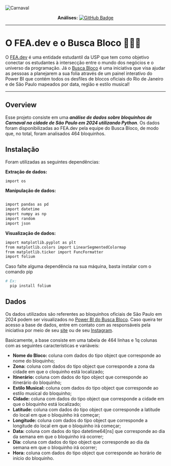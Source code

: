 ![Carnaval](https://github.com/LaQuokka/Analise_BuscaBloco/assets/122839919/0f052cb0-78d9-4253-94a3-8a40904c0bdf)

<div align="center">

  **Análises:** <a href="https://github.com/LaQuokka">[![GitHub Badge](https://img.shields.io/badge/Cinthya_Beneducci-100000?style=for-the-badge&logo=GitHub&logoColor=white)](https://github.com/LaQuokka)</a>

</div>

---

# O FEA.dev e o Busca Bloco 👩‍💻🎉
O [FEA.dev](https://github.com/fea-dev-usp) é uma entidade estudantil da USP que tem como objetivo conectar os estudantes à intersecção entre o mundo dos negócios e o universo da programação. Já o  [Busca Bloco](https://www.buscabloco.com.br/)  é uma iniciativa que visa ajudar as pessoas a planejarem a sua folia através de um painel interativo do Power BI que contém todos os desfiles de blocos oficiais do Rio de Janeiro e de São Paulo mapeados por data, região e estilo musical!

---

## Overview 
 Esse projeto consiste em uma ***análise de dados sobre bloquinhos de Carnaval na cidade de São Paulo em 2024 utilizando Python***. Os dados foram disponibilizadas ao FEA.dev pela equipe do Busca Bloco, de modo que, no total, foram analisados 464 bloquinhos.

 ## Instalação

Foram utilizadas as seguintes dependências:

__Extração de dados:__
```bash
import os
```

__Manipulação de dados:__
```bash

import pandas as pd
import datetime
import numpy as np
import random
import json
```

__Visualização de dados:__
```bash
import matplotlib.pyplot as plt
from matplotlib.colors import LinearSegmentedColormap
from matplotlib.ticker import FuncFormatter
import folium
```

Caso falte alguma dependência na sua máquina, basta instalar com o comando pip
```bash
# Ex:
  pip install folium
```

## Dados
Os dados utilizados são referentes ao bloquinhos oficiais de São Paulo em 2024 podem ser visualizados no [Power BI do Busca Bloco](https://app.powerbi.com/view?r=eyJrIjoiMzVjZjEzNDEtOGNhOC00ZTU3LWJjZTUtYmExODQ4ZDhlNThhIiwidCI6IjA4NzllN2Q3LTQ4ZWQtNDE2My1hM2M5LWRjNDJhMTUwZDE0YyJ9). Caso queira ter acesso a base de dados, entre em contato com as responsáveis pela iniciativa por meio de seu [site](https://www.buscabloco.com.br/) ou de seu [Instagram](https://www.instagram.com/buscabloco?igsh=OG93ZW95dHk3cGVo).

Basicamente, a base consiste em uma tabela de 464 linhas e 1q colunas com as seguintes características e variáveis:
* **Nome do Bloco:** coluna com dados do tipo object que corresponde ao nome do bloquinho;
* **Zona:**  coluna com dados do tipo object que corresponde a zona da cidade em que o cloquinho está localizado;
* **Itinerário:**  coluna com dados do tipo object que corresponde ao itinerário do bloquinho;
* **Estilo Musical:** coluna com dados do tipo object que corresponde ao estilo musical do bloquinho;
* **Cidade:**  coluna com dados do tipo object que corresponde a cidade em que o bloquinho está localizado;
* **Latitude:** coluna com dados do tipo object que corresponde a latitude do local em que o bloquinho irá começar;
* **Longitude:** coluna com dados do tipo object que corresponde a longitude do local em que o bloquinho irá começar;
* **Data:** coluna com dados do tipo datetime64[ns] que corresponde ao dia da semana em que o bloquinho irá ocorrer;
* **Dia:** coluna com dados do tipo object que corresponde ao dia da semana em que o bloquinho irá ocorrer;
* **Hora:** coluna com dados do tipo object que corresponde ao horário de início do bloquinho.
